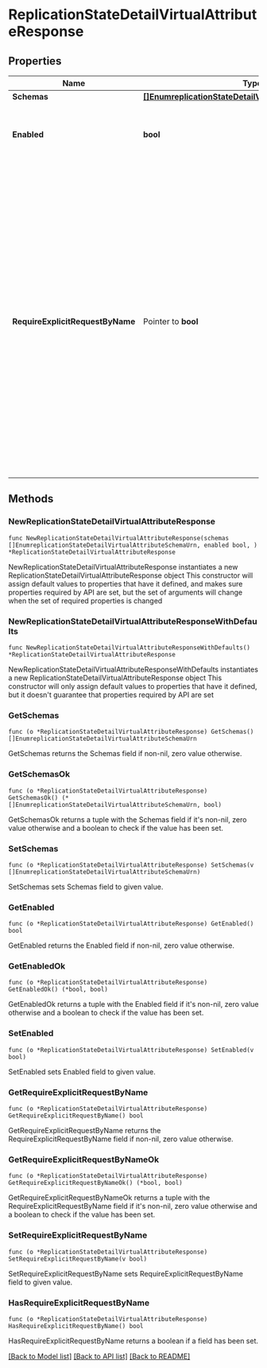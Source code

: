 # ReplicationStateDetailVirtualAttributeResponse

## Properties

Name | Type | Description | Notes
------------ | ------------- | ------------- | -------------
**Schemas** | [**[]EnumreplicationStateDetailVirtualAttributeSchemaUrn**](EnumreplicationStateDetailVirtualAttributeSchemaUrn.md) |  | 
**Enabled** | **bool** | Indicates whether the Virtual Attribute is enabled for use. | 
**RequireExplicitRequestByName** | Pointer to **bool** | Indicates whether attributes of this type must be explicitly included by name in the list of requested attributes. Note that this will only apply to virtual attributes which are associated with an attribute type that is operational. It will be ignored for virtual attributes associated with a non-operational attribute type. | [optional] 

## Methods

### NewReplicationStateDetailVirtualAttributeResponse

`func NewReplicationStateDetailVirtualAttributeResponse(schemas []EnumreplicationStateDetailVirtualAttributeSchemaUrn, enabled bool, ) *ReplicationStateDetailVirtualAttributeResponse`

NewReplicationStateDetailVirtualAttributeResponse instantiates a new ReplicationStateDetailVirtualAttributeResponse object
This constructor will assign default values to properties that have it defined,
and makes sure properties required by API are set, but the set of arguments
will change when the set of required properties is changed

### NewReplicationStateDetailVirtualAttributeResponseWithDefaults

`func NewReplicationStateDetailVirtualAttributeResponseWithDefaults() *ReplicationStateDetailVirtualAttributeResponse`

NewReplicationStateDetailVirtualAttributeResponseWithDefaults instantiates a new ReplicationStateDetailVirtualAttributeResponse object
This constructor will only assign default values to properties that have it defined,
but it doesn't guarantee that properties required by API are set

### GetSchemas

`func (o *ReplicationStateDetailVirtualAttributeResponse) GetSchemas() []EnumreplicationStateDetailVirtualAttributeSchemaUrn`

GetSchemas returns the Schemas field if non-nil, zero value otherwise.

### GetSchemasOk

`func (o *ReplicationStateDetailVirtualAttributeResponse) GetSchemasOk() (*[]EnumreplicationStateDetailVirtualAttributeSchemaUrn, bool)`

GetSchemasOk returns a tuple with the Schemas field if it's non-nil, zero value otherwise
and a boolean to check if the value has been set.

### SetSchemas

`func (o *ReplicationStateDetailVirtualAttributeResponse) SetSchemas(v []EnumreplicationStateDetailVirtualAttributeSchemaUrn)`

SetSchemas sets Schemas field to given value.


### GetEnabled

`func (o *ReplicationStateDetailVirtualAttributeResponse) GetEnabled() bool`

GetEnabled returns the Enabled field if non-nil, zero value otherwise.

### GetEnabledOk

`func (o *ReplicationStateDetailVirtualAttributeResponse) GetEnabledOk() (*bool, bool)`

GetEnabledOk returns a tuple with the Enabled field if it's non-nil, zero value otherwise
and a boolean to check if the value has been set.

### SetEnabled

`func (o *ReplicationStateDetailVirtualAttributeResponse) SetEnabled(v bool)`

SetEnabled sets Enabled field to given value.


### GetRequireExplicitRequestByName

`func (o *ReplicationStateDetailVirtualAttributeResponse) GetRequireExplicitRequestByName() bool`

GetRequireExplicitRequestByName returns the RequireExplicitRequestByName field if non-nil, zero value otherwise.

### GetRequireExplicitRequestByNameOk

`func (o *ReplicationStateDetailVirtualAttributeResponse) GetRequireExplicitRequestByNameOk() (*bool, bool)`

GetRequireExplicitRequestByNameOk returns a tuple with the RequireExplicitRequestByName field if it's non-nil, zero value otherwise
and a boolean to check if the value has been set.

### SetRequireExplicitRequestByName

`func (o *ReplicationStateDetailVirtualAttributeResponse) SetRequireExplicitRequestByName(v bool)`

SetRequireExplicitRequestByName sets RequireExplicitRequestByName field to given value.

### HasRequireExplicitRequestByName

`func (o *ReplicationStateDetailVirtualAttributeResponse) HasRequireExplicitRequestByName() bool`

HasRequireExplicitRequestByName returns a boolean if a field has been set.


[[Back to Model list]](../README.md#documentation-for-models) [[Back to API list]](../README.md#documentation-for-api-endpoints) [[Back to README]](../README.md)


